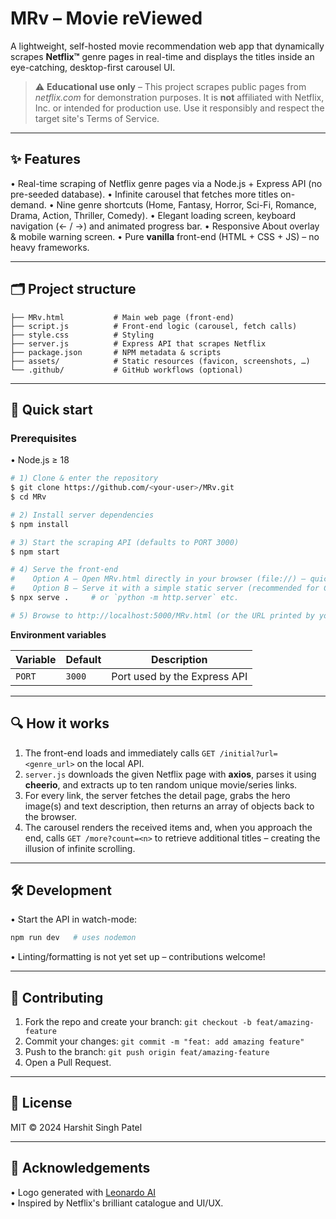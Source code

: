 # MRv – Movie reViewed

A lightweight, self-hosted movie recommendation web app that dynamically scrapes **Netflix™** genre pages in real-time and displays the titles inside an eye-catching, desktop-first carousel UI.

> ⚠️ **Educational use only** – This project scrapes public pages from *netflix.com* for demonstration purposes. It is **not** affiliated with Netflix, Inc. or intended for production use. Use it responsibly and respect the target site's Terms of Service.

---

## ✨ Features

•  Real-time scraping of Netflix genre pages via a Node.js + Express API (no pre-seeded database).
•  Infinite carousel that fetches more titles on-demand.
•  Nine genre shortcuts (Home, Fantasy, Horror, Sci-Fi, Romance, Drama, Action, Thriller, Comedy).
•  Elegant loading screen, keyboard navigation (← / →) and animated progress bar.
•  Responsive About overlay & mobile warning screen.
•  Pure **vanilla** front-end (HTML + CSS + JS) – no heavy frameworks.

---

## 🗂️ Project structure

```
├── MRv.html           # Main web page (front-end)
├── script.js          # Front-end logic (carousel, fetch calls)
├── style.css          # Styling
├── server.js          # Express API that scrapes Netflix
├── package.json       # NPM metadata & scripts
├── assets/            # Static resources (favicon, screenshots, …)
└── .github/           # GitHub workflows (optional)
```

---

## 🚀 Quick start

### Prerequisites

• Node.js ≥ 18

```bash
# 1) Clone & enter the repository
$ git clone https://github.com/<your-user>/MRv.git
$ cd MRv

# 2) Install server dependencies
$ npm install

# 3) Start the scraping API (defaults to PORT 3000)
$ npm start

# 4) Serve the front-end
#    Option A – Open MRv.html directly in your browser (file://) – quickest for testing
#    Option B – Serve it with a simple static server (recommended for CORS-free experience)
$ npx serve .     # or `python -m http.server` etc.

# 5) Browse to http://localhost:5000/MRv.html (or the URL printed by your static server)
```

**Environment variables**

| Variable | Default | Description                    |
|----------|---------|--------------------------------|
| `PORT`   | `3000`  | Port used by the Express API   |

---

## 🔍 How it works

1. The front-end loads and immediately calls `GET /initial?url=<genre_url>` on the local API.
2. `server.js` downloads the given Netflix page with **axios**, parses it using **cheerio**, and extracts up to ten random unique movie/series links.
3. For every link, the server fetches the detail page, grabs the hero image(s) and text description, then returns an array of objects back to the browser.
4. The carousel renders the received items and, when you approach the end, calls `GET /more?count=<n>` to retrieve additional titles – creating the illusion of infinite scrolling.

---

## 🛠️ Development

•  Start the API in watch-mode:

```bash
npm run dev   # uses nodemon
```

•  Linting/formatting is not yet set up – contributions welcome!

---

## 🤝 Contributing

1. Fork the repo and create your branch: `git checkout -b feat/amazing-feature`  
2. Commit your changes: `git commit -m "feat: add amazing feature"`  
3. Push to the branch: `git push origin feat/amazing-feature`  
4. Open a Pull Request.

---

## 📄 License

MIT © 2024 Harshit Singh Patel

---

## 💬 Acknowledgements

• Logo generated with [Leonardo AI](https://leonardo.ai/)  
• Inspired by Netflix's brilliant catalogue and UI/UX. 